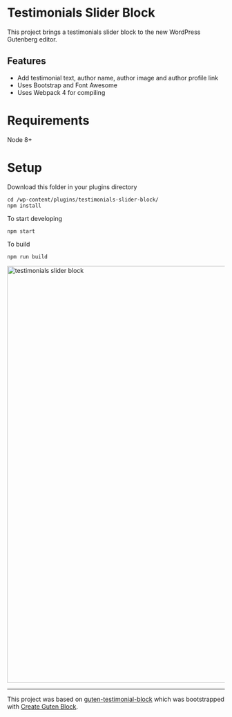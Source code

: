 # Testimonials Slider Block

This project brings a testimonials slider block to the new WordPress Gutenberg editor.

## Features

- Add testimonial text, author name, author image and author profile link
- Uses Bootstrap and Font Awesome
- Uses Webpack 4 for compiling

# Requirements

Node 8+

# Setup

Download this folder in your plugins directory

```
cd /wp-content/plugins/testimonials-slider-block/
npm install
```
To start developing
```
npm start
```

To build
```
npm run build
```

<img width="963" alt="testimonials slider block" src="https://user-images.githubusercontent.com/11702935/44297822-ca542700-a2f5-11e8-879e-bac69b2129f1.JPG">

---

This project was based on [guten-testimonial-block](https://github.com/laccadive-io/guten-testimonial-block) which was bootstrapped with [Create Guten Block](https://github.com/ahmadawais/create-guten-block).
